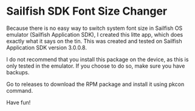 Sailfish SDK Font Size Changer
==============================

Because there is no easy way to switch system font size in Sailfish OS emulator (Sailfish Application SDK), I created this litte app, which does exactly what it says on the tin. This was created and tested on Sailfish Application SDK version 3.0.0.8.

I do not recommend that you install this package on the device, as this is only tested in the emulator. If you choose to do so, make sure you have backups.

Go to releases to download the RPM package and install it using pkcon command.

Have fun!
